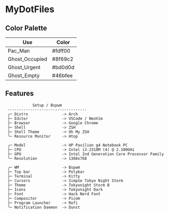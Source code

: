 # MyDotFiles

## Color Palette

|Use           |Color  |
|--------------|-------|
|Pac_Man       |#fdff00|
|Ghost_Occupied|#8f69c2|
|Ghost_Urgent  |#bd0d0d|
|Ghost_Empty   |#46bfee|

## Features

```mint
            Setup / Bspwm
 -----------------------------------
 ╭─ Distro               -> Arch
 ├─ Editor               -> VSCode / NeoVim
 ├─ Browser              -> Google Chrome
 ├─ Shell                -> ZSH
 ├─ Shell Theme          -> Oh My ZSH
 ╰─ Resource Monitor     -> Htop

 ╭─ Model                -> HP Pavilion g4 Notebook PC
 ├─ CPU                  -> Intel i3-2310M (4) @ 2.100GHz
 ├─ GPU                  -> Intel 2nd Generation Core Processor Family
 ╰─ Resolution           -> 1366x768

 ╭─ WM                   -> Bspwm
 ├─ Top bar              -> Polybar
 ├─ Terminal             -> Kitty
 ├─ Cursors              -> Simp1e Tokyo Night Storm
 ├─ Theme                -> Tokyonight Storm B
 ├─ Icons                -> Tokyonight Dark
 ├─ Font                 -> Hack Nerd Font
 ├─ Compositor           -> Picom
 ├─ Program Launcher     -> Rofi
 ╰─ Notification Daemon  -> Dunst
 
```
